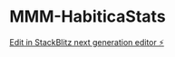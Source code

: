 # MMM-HabiticaStats

[Edit in StackBlitz next generation editor ⚡️](https://stackblitz.com/~/github.com/magder5773/MMM-HabiticaStats)